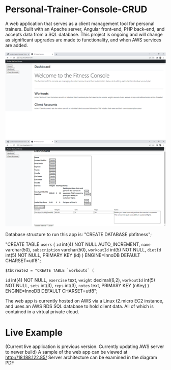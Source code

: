 # Personal-Trainer-Console-CRUD
A web application that serves as a client management tool for personal trainers. Built with an Apache server, Angular front-end, PHP back-end, and accepts data from a SQL database. This project is ongoing and will change as significant upgrades are made to functionality, and when AWS services are added.

![My Image](SamplePictures/fitnessCRUD.PNG)
![My Image](SamplePictures/fitnessCRUD2.PNG)

Database structure to run this app is:
"CREATE DATABASE pbfitness";

"CREATE TABLE `users` (
  `id` int(4) NOT NULL AUTO_INCREMENT,
  `name` varchar(50),
  `subscription` varchar(50),
  `workoutId` int(5) NOT NULL,
  `dietId` int(5) NOT NULL,
  PRIMARY KEY (id)
	) ENGINE=InnoDB DEFAULT CHARSET=utf8";

	$tbCreate2 = "CREATE TABLE `workouts` (
  `id` int(4) NOT NULL,
  `exercise` text,
  `weight` decimal(6,2),
  `workoutId` int(5) NOT NULL,
  `sets` int(3),
  `reps` int(3),
  `notes` text,
  PRIMARY KEY (nKey)
	) ENGINE=InnoDB DEFAULT CHARSET=utf8";


The web app is currently hosted on AWS via a Linux t2.micro EC2 instance, and uses an AWS RDS SQL database to hold client data. All of which is contained in a virtual private cloud.

# Live Example
(Current live application is previous version. Currently updating AWS server to newer build)
A sample of the web app can be viewed at http://18.188.122.85/
Server architecture can be examined in the diagram PDF
